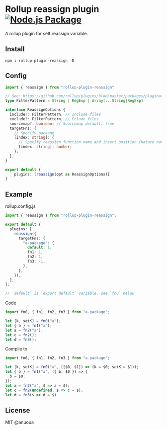 # Rollup reassign plugin [![Node.js Package](https://github.com/anuoua/rollup-plugin-reassign/actions/workflows/npm-publish-github-packages.yml/badge.svg)](https://github.com/anuoua/rollup-plugin-reassign/actions/workflows/npm-publish-github-packages.yml)

A rollup plugin for self reassign variable.

## Install

```shell
npm i rollup-plugin-reassign -D
```

## Config

```typescript
import { reassign } from "rollup-plugin-reassign"

// See: https://github.com/rollup/plugins/blob/master/packages/pluginutils/README.md#createfilter
type FilterPattern = String | RegExp | Array[...String|RegExp]

interface ReassignOptions {
  include?: FilterPattern; // Include files
  exclude?: FilterPattern; // Eclude files
  sourcemap?: boolean; // Sourcemap default: true
  targetFns: {
    // Specify package
    [index: string]: {
      // Specify reassign function name and insert position (Nature number). if position === -1, it will be inserted end of params.
      [index: string]: number;
    };
  };
}

export default {
    plugins: [reassign(opt as ReassignOptions)]
}
```

## Example

rollup.config.js

```typescript
import { reassign } from "rollup-plugin-reassign";

export default {
  plugins: [
    reassign({
      targetFns: {
        "a-package": {
          default: 1,
          fn1: 1,
          fn2: 1,
          fn3: -1,
        },
      },
    }),
  ],
};

// `default` is `export default` variable, see `fn0` below
```

Code

```typescript
import fn0, { fn1, fn2, fn3 } from "a-package";

let [k, setK] = fn0("a");
let { b } = fn1("a");
let a = fn2("a");
let c = fn2();
let d = fn3();
```

Compile to

```typescript
import fn0, { fn1, fn2, fn3 } from "a-package";

let [k, setK] = fn0("a", ([$0, $1]) => (k = $0; setK = $1));
let { b } = fn1("a", ({ b: $0 }) => {
  b = $0;
});
let a = fn2("a", $ => a = $);
let c = fn2(undefined, $ => c = $);
let d = fn3($ => d = $)
```

## License

MIT @anuoua
